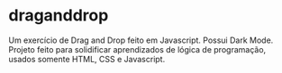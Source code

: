 # draganddrop
Um exercício de Drag and Drop feito em Javascript. Possui Dark Mode.
Projeto feito para solidificar aprendizados de lógica de programação, usados somente HTML, CSS e Javascript.
